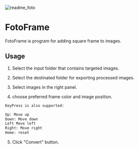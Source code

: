 ![readme_foto](https://user-images.githubusercontent.com/79262914/182081306-0cd420ef-73a3-4cbc-98f3-8303229ce09a.png)

# FotoFrame

FotoFrame is program for adding square frame to images.

## Usage

1. Select the input folder that contains targeted images.

2. Select the destinated folder for exporting processed images.

3. Select images in the right panel.

4. choose preferred frame color and image position.
```bash
KeyPress is also supported:

Up: Move up
Down: Move down
Left Move left
Right: Move right
Home: reset
```
5. Click "Convert" button.
